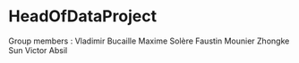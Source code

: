 # HeadOfDataProject


 Group members : 
 Vladimir Bucaille
 Maxime Solère
 Faustin Mounier
 Zhongke Sun
 Victor Absil 

